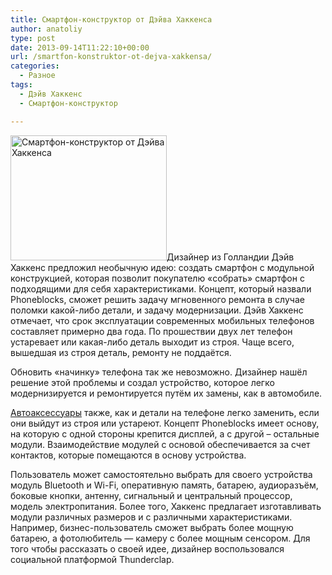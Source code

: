 ```yaml
---
title: Смартфон-конструктор от Дэйва Хаккенса
author: anatoliy
type: post
date: 2013-09-14T11:22:10+00:00
url: /smartfon-konstruktor-ot-dejva-xakkensa/
categories:
  - Разное
tags:
  - Дэйв Хаккенс
  - Смартфон-конструктор

---
```

<a href="http://formstyle.com.ua/wp-content/uploads/2013/09/Смартфон-конструктор-от-Дэйва-Хаккенса.jpg" rel="lightbox[3248]" title="Смартфон-конструктор от Дэйва Хаккенса"><img class="alignleft size-full wp-image-3249" alt="Смартфон-конструктор от Дэйва Хаккенса" src="http://formstyle.com.ua/wp-content/uploads/2013/09/Смартфон-конструктор-от-Дэйва-Хаккенса.jpg" width="250" height="200" /></a>Дизайнер из Голландии Дэйв Хаккенс предложил необычную идею: создать смартфон с модульной конструкцией, которая позволит покупателю «собрать» смартфон с подходящими для себя характеристиками. Концепт, который назвали Phoneblocks, сможет решить задачу мгновенного ремонта в случае поломки какой-либо детали, и задачу модернизации. Дэйв Хаккенс отмечает, что срок эксплуатации современных мобильных телефонов составляет примерно два года. По прошествии двух лет телефон устаревает или какая-либо деталь выходит из строя. Чаще всего, вышедшая из строя деталь, ремонту не поддаётся.

<!--more-->Обновить «начинку» телефона так же невозможно. Дизайнер нашёл решение этой проблемы и создал устройство, которое легко модернизируется и ремонтируется путём их замены, как в автомобиле. 

<span style="text-decoration: underline;"><a href="http://kazan-torg.ru/Avtoaksessuary/">Автоаксессуары</a></span> также, как и детали на телефоне легко заменить, если они выйдут из строя или устареют. Концепт Phoneblocks имеет основу, на которую с одной стороны крепится дисплей, а с другой – остальные модули. Взаимодействие модулей с основой обеспечивается за счет контактов, которые помещаются в основу устройства.

Пользователь может самостоятельно выбрать для своего устройства модуль Bluetooth и Wi-Fi, оперативную память, батарею, аудиоразъём, боковые кнопки, антенну, сигнальный и центральный процессор, модель электропитания. Более того, Хаккенс предлагает изготавливать модули различных размеров и с различными характеристиками. Например, бизнес-пользователь сможет выбрать более мощную батарею, а фотолюбитель &#8212; камеру с более мощным сенсором. Для того чтобы рассказать о своей идее, дизайнер воспользовался социальной платформой Thunderclap.